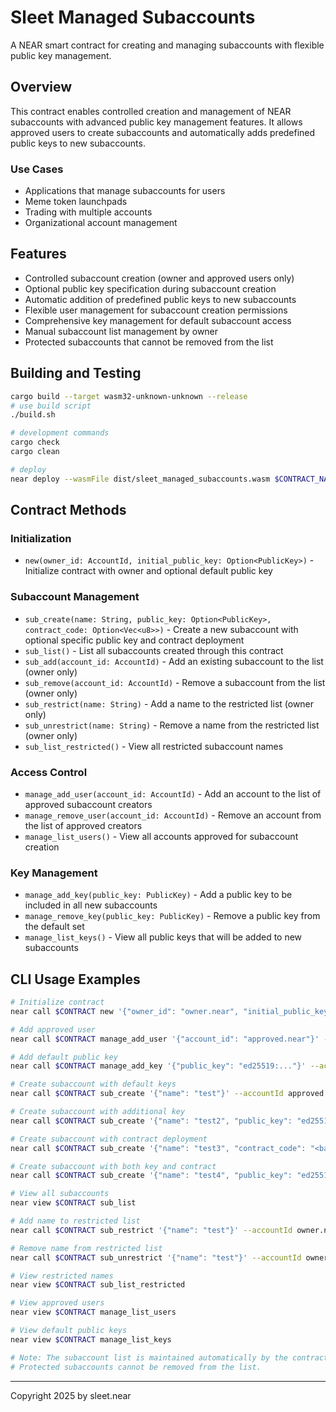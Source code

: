 # Sleet Managed Subaccounts

A NEAR smart contract for creating and managing subaccounts with flexible public key management.


## Overview

This contract enables controlled creation and management of NEAR subaccounts with advanced public key management features. It allows approved users to create subaccounts and automatically adds predefined public keys to new subaccounts.

### Use Cases
- Applications that manage subaccounts for users
- Meme token launchpads
- Trading with multiple accounts
- Organizational account management

## Features

- Controlled subaccount creation (owner and approved users only)
- Optional public key specification during subaccount creation
- Automatic addition of predefined public keys to new subaccounts
- Flexible user management for subaccount creation permissions
- Comprehensive key management for default subaccount access
- Manual subaccount list management by owner
- Protected subaccounts that cannot be removed from the list

## Building and Testing

```sh
cargo build --target wasm32-unknown-unknown --release
# use build script
./build.sh

# development commands
cargo check
cargo clean

# deploy
near deploy --wasmFile dist/sleet_managed_subaccounts.wasm $CONTRACT_NAME
```

## Contract Methods

### Initialization
- `new(owner_id: AccountId, initial_public_key: Option<PublicKey>)` - Initialize contract with owner and optional default public key

### Subaccount Management
- `sub_create(name: String, public_key: Option<PublicKey>, contract_code: Option<Vec<u8>>)` - Create a new subaccount with optional specific public key and contract deployment
- `sub_list()` - List all subaccounts created through this contract
- `sub_add(account_id: AccountId)` - Add an existing subaccount to the list (owner only)
- `sub_remove(account_id: AccountId)` - Remove a subaccount from the list (owner only)
- `sub_restrict(name: String)` - Add a name to the restricted list (owner only)
- `sub_unrestrict(name: String)` - Remove a name from the restricted list (owner only)
- `sub_list_restricted()` - View all restricted subaccount names

### Access Control
- `manage_add_user(account_id: AccountId)` - Add an account to the list of approved subaccount creators
- `manage_remove_user(account_id: AccountId)` - Remove an account from the list of approved creators
- `manage_list_users()` - View all accounts approved for subaccount creation

### Key Management
- `manage_add_key(public_key: PublicKey)` - Add a public key to be included in all new subaccounts
- `manage_remove_key(public_key: PublicKey)` - Remove a public key from the default set
- `manage_list_keys()` - View all public keys that will be added to new subaccounts

## CLI Usage Examples

```bash
# Initialize contract
near call $CONTRACT new '{"owner_id": "owner.near", "initial_public_key": "ed25519:..."}' --accountId owner.near

# Add approved user
near call $CONTRACT manage_add_user '{"account_id": "approved.near"}' --accountId owner.near

# Add default public key
near call $CONTRACT manage_add_key '{"public_key": "ed25519:..."}' --accountId owner.near

# Create subaccount with default keys
near call $CONTRACT sub_create '{"name": "test"}' --accountId approved.near

# Create subaccount with additional key
near call $CONTRACT sub_create '{"name": "test2", "public_key": "ed25519:..."}' --accountId approved.near

# Create subaccount with contract deployment
near call $CONTRACT sub_create '{"name": "test3", "contract_code": "<base64-encoded-wasm-binary>"}' --accountId approved.near

# Create subaccount with both key and contract
near call $CONTRACT sub_create '{"name": "test4", "public_key": "ed25519:...", "contract_code": "<base64-encoded-wasm-binary>"}' --accountId approved.near

# View all subaccounts
near view $CONTRACT sub_list

# Add name to restricted list
near call $CONTRACT sub_restrict '{"name": "test"}' --accountId owner.near

# Remove name from restricted list
near call $CONTRACT sub_unrestrict '{"name": "test"}' --accountId owner.near

# View restricted names
near view $CONTRACT sub_list_restricted

# View approved users
near view $CONTRACT manage_list_users

# View default public keys
near view $CONTRACT manage_list_keys

# Note: The subaccount list is maintained automatically by the contract.
# Protected subaccounts cannot be removed from the list.
```

---

Copyright 2025 by sleet.near